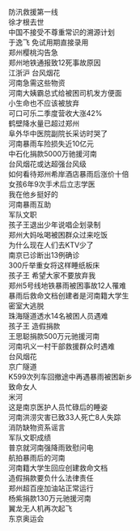 防汛救援第一线  
徐才根去世  
中国不接受不尊重常识的溯源计划  
于逸飞 免试用期直接录用  
郑州樱桃沟告急  
郑州地铁通报致12死事故原因  
江浙沪 台风烟花  
河南急需这些物资  
河南大姨霸总式给被困司机发方便面  
小生命也不应该被放弃  
可口可乐二季度营收大涨42%  
鹤壁降水量已超过郑州  
阜外华中医院副院长采访时哭了  
河南暴雨车险损失近10亿元  
中石化捐款5000万驰援河南  
台风烟花或达超强台风级  
如何看待郑州希岸酒店暴雨后涨价十倍  
女孩6年9次手术后立志学医  
我在他乡挺好的  
河南暴雨互助  
军队文职  
孩子王退出少年说唱企划录制  
郑州大妈吆喝被困群众过来吃饭  
为什么现在人们去KTV少了  
南京已诊断出13例确诊  
300斤举重女将这样睡纸板床  
孩子王 希望大家不要放弃我  
郑州5号线地铁暴雨被困事故12人罹难  
暴雨后救命文档创建者是河南籍大学生  
密室大逃脱  
珠海隧道透水14名被困人员遇难  
孩子王 造假捐款  
王思聪捐款500万元驰援河南  
河南巩义一村干部救援群众时遇难  
台风烟花  
京广隧道  
K599次列车回撤途中再遇暴雨被困新乡  
致命女人  
米河  
这是南京医护人员忙碌后的睡姿  
河南洪涝灾害已致33人死亡8人失踪  
消防缺物资系谣言  
军队文职成绩  
普京就河南强降雨致慰问电  
航拍暴雨后的河南  
河南籍大学生回应创建救命文档  
造假捐款要负什么法律责任  
郑州超百座加油站正常运行  
杨紫捐款130万元驰援河南  
翼龙无人机再次起飞  
东京奥运会  
